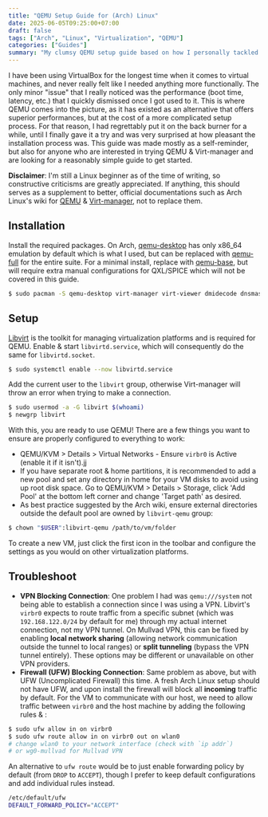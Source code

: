 ```yaml
---
title: "QEMU Setup Guide for (Arch) Linux"
date: 2025-06-05T09:25:00+07:00
draft: false
tags: ["Arch", "Linux", "Virtualization", "QEMU"]
categories: ["Guides"]
summary: "My clumsy QEMU setup guide based on how I personally tackled it."
---
```

I have been using VirtualBox for the longest time when it comes to virtual machines, and never really felt like I needed anything more functionally. The only minor "issue" that I really noticed was the performance (boot time, latency, etc.) that I quickly dismissed once I got used to it. This is where QEMU comes into the picture, as it has existed as an alternative that offers superior performances, but at the cost of a more complicated setup process. For that reason, I had regrettably put it on the back burner for a while, until I finally gave it a try and was very surprised at how pleasant the installation process was. This guide was made mostly as a self-reminder, but also for anyone who are interested in trying QEMU & Virt-manager and are looking for a reasonably simple guide to get started.

**Disclaimer**: I'm still a Linux beginner as of the time of writing, so constructive criticisms are greatly appreciated. If anything, this should serves as a supplement to better, official documentations such as Arch Linux's wiki for [QEMU](https://wiki.archlinux.org/title/QEMU) & [Virt-manager](https://wiki.archlinux.org/title/Virt-manager), not to replace them.

## Installation
Install the required packages. On Arch, [qemu-desktop](https://archlinux.org/packages/extra/x86_64/qemu-desktop/) has only x86_64 emulation by default which is what I used, but can be replaced with [qemu-full](https://archlinux.org/packages/extra/x86_64/qemu-full/) for the entire suite. For a minimal install, replace with [qemu-base](https://archlinux.org/packages/extra/x86_64/qemu-base/), but will require extra manual configurations for QXL/SPICE which will not be covered in this guide.
```sh
$ sudo pacman -S qemu-desktop virt-manager virt-viewer dmidecode dnsmasq bridge-utils iptables vde2 openbsd-netcat
```

## Setup
[Libvirt](https://wiki.archlinux.org/title/Libvirt) is the toolkit for managing virtualization platforms and is required for QEMU. Enable & start `libvirtd.service`, which will consequently do the same for `libvirtd.socket`.
```sh
$ sudo systemctl enable --now libvirtd.service
```

Add the current user to the `libvirt` group, otherwise Virt-manager will throw an error when trying to make a connection.
```sh
$ sudo usermod -a -G libvirt $(whoami)
$ newgrp libvirt
```

With this, you are ready to use QEMU! There are a few things you want to ensure are properly configured to everything to work:
- QEMU/KVM > Details > Virtual Networks - Ensure `virbr0` is Active (enable it if it isn't).jj
- If you have separate root & home partitions, it is recommended to add a new pool and set any directory in home for your VM disks to avoid using up root disk space. Go to QEMU/KVM > Details > Storage, click 'Add Pool' at the bottom left corner and change 'Target path' as desired.
- As best practice suggested by the Arch wiki, ensure external directories outside the default pool are owned by `libvirt-qemu` group:
```sh
$ chown "$USER":libvirt-qemu /path/to/vm/folder
```

To create a new VM, just click the first icon in the toolbar and configure the settings as you would on other virtualization platforms.

## Troubleshoot
- **VPN Blocking Connection**: One problem I had was `qemu:///system` not being able to establish a connection since I was using a VPN. Libvirt's `virbr0` expects to route traffic from a specific subnet (which was `192.168.122.0/24` by default for me) through my actual internet connection, not my VPN tunnel. On Mullvad VPN, this can be fixed by enabling **local network sharing** (allowing network communication outside the tunnel to local ranges) or **split tunneling** (bypass the VPN tunnel entirely). These options may be different or unavailable on other VPN providers.
- **Firewall (UFW) Blocking Connection**: Same problem as above, but with UFW (Uncomplicated Firewall) this time. A fresh Arch Linux setup should not have UFW, and upon install the firewall will block all **incoming** traffic by default. For the VM to communicate with our host, we need to allow traffic between `virbr0` and the host machine by adding the following rules & :
```sh
$ sudo ufw allow in on virbr0
$ sudo ufw route allow in on virbr0 out on wlan0  
# change wlan0 to your network interface (check with `ip addr`)
# or wg0-mullvad for Mullvad VPN
```
An alternative to `ufw route` would be to just enable forwarding policy by default (from `DROP` to `ACCEPT`), though I prefer to keep default configurations and add individual rules instead.
```sh
/etc/default/ufw
DEFAULT_FORWARD_POLICY="ACCEPT"
```

